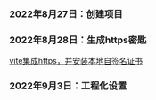 ### 2022年8月27日：创建项目
### 2022年8月28日：生成https密匙
[vite集成https，并安装本地自签名证书](https://zhuanlan.zhihu.com/p/551720193)
### 2022年9月3日：工程化设置